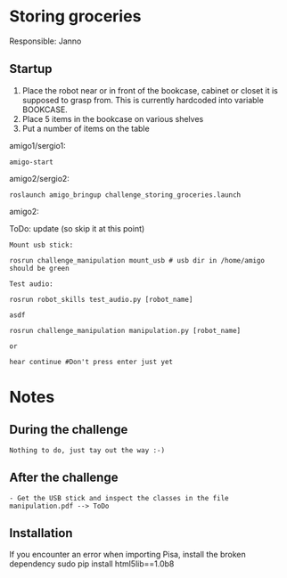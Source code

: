 # Storing groceries

Responsible: Janno

## Startup

1. Place the robot near or in front of the bookcase, cabinet or closet it is supposed to grasp from. This is currently hardcoded into variable BOOKCASE.
2. Place 5 items in the bookcase on various shelves
3. Put a number of items on the table

amigo1/sergio1:

    amigo-start

amigo2/sergio2:

    roslaunch amigo_bringup challenge_storing_groceries.launch

amigo2:

ToDo: update (so skip it at this point)

    Mount usb stick:

    rosrun challenge_manipulation mount_usb # usb dir in /home/amigo should be green

    Test audio:

    rosrun robot_skills test_audio.py [robot_name]

    asdf

    rosrun challenge_manipulation manipulation.py [robot_name]

    or

    hear continue #Don't press enter just yet

# Notes

During the challenge
--------------------

    Nothing to do, just tay out the way :-)

After the challenge
-------------------

    - Get the USB stick and inspect the classes in the file manipulation.pdf --> ToDo

Installation
------------

If you encounter an error when importing Pisa, install the broken dependency
sudo pip install html5lib==1.0b8
